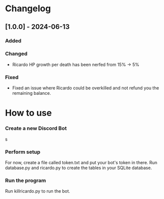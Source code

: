 # Changelog

## [1.0.0] - 2024-06-13
### Added

### Changed
- Ricardo HP growth per death has been nerfed from 15% -> 5%

### Fixed
- Fixed an issue where Ricardo could be overkilled and not refund you the remaining balance.

# How to use
### Create a new Discord Bot
s
### Perform setup
For now, create a file called token.txt and put your bot's token in there.
Run database.py and ricardo.py to create the tables in your SQLite database.
### Run the program
Run killricardo.py to run the bot.
